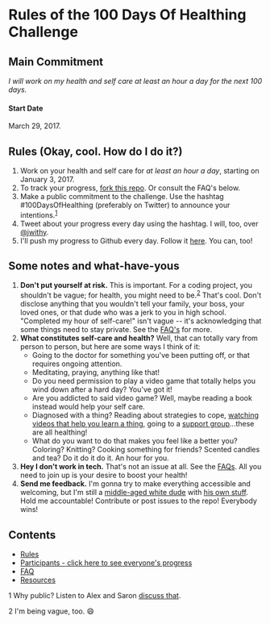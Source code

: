 # Rules of the 100 Days Of Healthing Challenge

## Main Commitment
*I will work on my health and self care at least an hour a day for the next 100 days.*

#### Start Date
March 29, 2017.

## Rules (Okay, cool. How do I do it?)

1. Work on your health and self care for *at least an hour a day*, starting on January 3, 2017.
2. To track your progress, [fork this repo][gh]. Or consult the FAQ's below.
3. Make a public commitment to the challenge. Use the hashtag #100DaysOfHealthing (preferably on Twitter) to announce your intentions.<sup>[1](#myfootnote1)</sup>
4. Tweet about your progress every day using the hashtag. I will, too, over [@jwithy][jwithy].
5. I'll push my progress to Github every day. Follow it [here][gh]. You can, too!

## Some notes and what-have-yous

1. **Don't put yourself at risk.** This is important. For a coding project, you shouldn't be vague; for health, you might need to be.<sup>[2](#myfootnote2)</sup> That's cool. Don't disclose anything that you wouldn't tell your family, your boss, your loved ones, or that dude who was a jerk to you in high school. "Completed my hour of self-care!" isn't vague -- it's acknowledging that some things need to stay private. See the [FAQ's](FAQ.md) for more.
2. **What constitutes self-care and health?** Well, that can totally vary from person to person, but here are some ways I think of it:
	- Going to the doctor for something you've been putting off, or that requires ongoing attention.
	- Meditating, praying, anything like that!
	- Do you need permission to play a video game that totally helps you wind down after a hard day? You've got it!
	- Are you addicted to said video game? Well, maybe reading a book instead would help your self care.
	- Diagnosed with a thing? Reading about strategies to cope, [watching videos that help you learn a thing][howtoadhd], going to a [support group][support]...these are all healthing!
	- What do you want to do that makes you feel like a better you? Coloring? Knitting? Cooking something for friends? Scented candles and tea? Do it do it do it. An hour for you.
3. **Hey I don't work in tech.** That's not an issue at all. See the [FAQs](FAQ.md). All you need to join up is your desire to boost your health!
4. **Send me feedback.** I'm gonna try to make everything accessible and welcoming, but I'm still a [middle-aged white dude][hla] with [his own stuff][unfocused]. Hold me accountable! Contribute or post issues to the repo! Everybody wins!

## Contents
* [Rules](rules.md)
* [Participants - click here to see everyone's progress](Participants)
* [FAQ](FAQ.md)
* [Resources](resources.md)

<a name="myfootnote1">1</a> Why public?  Listen to Alex and Saron [discuss that](http://www.codenewbie.org/podcast/100-days-of-code).

<a name="myfootnote2">2</a> I'm being vague, too. 😄

[gh]: https://github.com/jwithington/100-days-of-healthing
[howtoadhd]: https://www.youtube.com/channel/UC-nPM1_kSZf91ZGkcgy_95Q
[jwithy]: https://twitter.com/jwithy
[support]: https://healthfinder.gov/FindServices/SearchContext.aspx?topic=833
[hla]: http://hardlikealgebra.com
[unfocused]: https://unfocused.tech/
